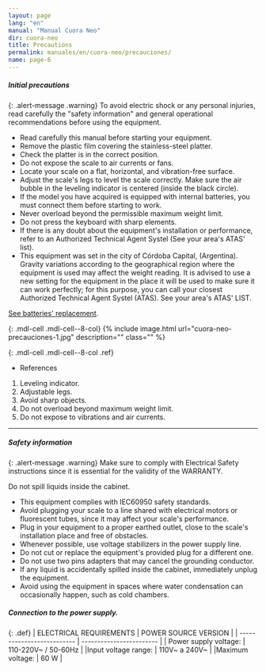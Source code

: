 ```yaml
---
layout: page
lang: "en"
manual: "Manual Cuora Neo"
dir: cuora-neo
title: Precautions
permalink: manuales/en/cuora-neo/precauciones/
name: page-6
---
```


##### Initial precautions

{: .alert-message .warning}
To avoid electric shock or any personal injuries, read carefully the "safety information" and general operational recommendations before using the equipment.

- Read carefully this manual before starting your equipment.
- Remove the plastic film covering the stainless-steel platter.
- Check the platter is in the correct position.
- Do not expose the scale to air currents or fans.
- Locate your scale on a flat, horizontal, and vibration-free surface.
- Adjust the scale's legs to level the scale correctly.  Make sure the air bubble in the leveling indicator is centered (inside the black circle).
- If the model you have acquired is equipped with internal batteries, you must connect them before starting to work.
- Never overload beyond the permissible maximum weight limit.
- Do not press the keyboard with sharp elements.
- If there is any doubt about the equipment's installation or performance, refer to an Authorized Technical Agent Systel (See your area's ATAS' list).
- This equipment was set in the city of Córdoba Capital, (Argentina). Gravity variations according to the geographical region where the equipment is used may affect the weight reading.  It is advised to use a new setting for the equipment in the place it will be used to make sure it can work perfectly; for this purpose, you can call your closest Authorized Technical Agent Systel (ATAS).  See your area's ATAS' LIST.

[See batteries' replacement](../baterias/index.html#reemplazo-de-las-bateras "See batteries' replacement").

{: .mdl-cell .mdl-cell--8-col}
{% include image.html url="cuora-neo-precauciones-1.jpg" description="" class="" %}

{: .mdl-cell .mdl-cell--8-col .ref}
- References
1. Leveling indicator.
2. Adjustable legs.
3. Avoid sharp objects.
4. Do not overload beyond maximum weight limit.
5. Do not expose to vibrations and air currents.

_ _ _


##### Safety information

{: .alert-message .warning}
Make sure to comply with Electrical Safety instructions since it is essential for the validity of the WARRANTY.

Do not spill liquids inside the cabinet.

- This equipment complies with IEC60950 safety standards.
- Avoid plugging your scale to a line shared with electrical motors or fluorescent tubes, since it may affect your scale's performance.
- Plug in your equipment to a proper earthed outlet, close to the scale's installation place and free of obstacles.
- Whenever possible, use voltage stabilizers in the power supply line.
- Do not cut or replace the equipment's provided plug for a different one.
- Do not use two pins adapters that may cancel the grounding conductor.
- If any liquid is accidentally spilled inside the cabinet, immediately unplug the equipment.
- Avoid using the equipment in spaces where water condensation can occasionally happen, such as cold chambers.

##### Connection to the power supply.

{: .def}
| ELECTRICAL REQUIREMENTS    | POWER SOURCE VERSION     |
| -------------------------- | ------------------------ |
| Power supply voltage:      | 110-220V~ / 50-60Hz      |
|Input voltage range:        | 110V~ a 240V~            |
|Maximum voltage:            | 60 W                    |
